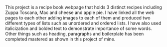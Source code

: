 This project is a recipe book webpage that holds 3 distinct recipes including Zuppa Toscana, Mac and cheese and apple pie. 
I have linked all the web pages to each other adding images to each of them and produced two different types of lists such as unordered and ordered lists.
I have also used italicization and bolded text to demonstrate importance of some words.
Other things such as heading, paragraphs and boilerplate has been completed mastered as shown in this project of mine.
